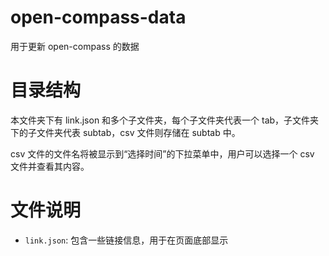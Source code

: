 # open-compass-data

用于更新 open-compass 的数据

# 目录结构

本文件夹下有 link.json 和多个子文件夹，每个子文件夹代表一个 tab，子文件夹下的子文件夹代表 subtab，csv 文件则存储在 subtab 中。

csv 文件的文件名将被显示到“选择时间”的下拉菜单中，用户可以选择一个 csv 文件并查看其内容。

# 文件说明

- `link.json`: 包含一些链接信息，用于在页面底部显示
